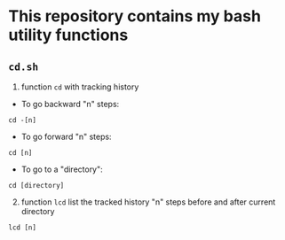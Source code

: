 # This repository contains my bash utility functions

## `cd.sh`
1. function `cd` with tracking history
- To go backward "n" steps:
```
cd -[n]
```
- To go forward "n" steps:
```
cd [n]
```
- To go to a "directory":
```
cd [directory]
```
2. function `lcd` list the tracked history "n" steps before and after current directory
```
lcd [n]
```
